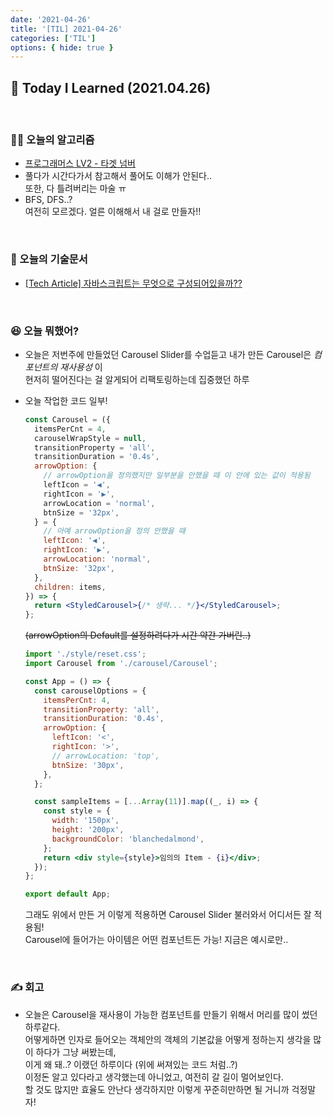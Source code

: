```yaml
---
date: '2021-04-26'
title: '[TIL] 2021-04-26'
categories: ['TIL']
options: { hide: true }
---
```


## 🚀 Today I Learned (2021.04.26)

<br/>

### **👨‍💻 오늘의 알고리즘**

- [프로그래머스 LV2 - 타겟 넘버](https://programmers.co.kr/learn/courses/30/lessons/43165)
- 풀다가 시간다가서 참고해서 풀어도 이해가 안된다..  
   또한, 다 틀려버리는 마술 ㅠ
- BFS, DFS..?  
   여전히 모르겠다. 얼른 이해해서 내 걸로 만들자!!

<br/>

### **📑 오늘의 기술문서**

- [[Tech Article] 자바스크립트는 무엇으로 구성되어있을까??](https://17-sss.github.io/2021-04-26-[기술문서_정리]_자바스크립트는_무엇으로_구성되어있을까)

<br/>

### **😆 오늘 뭐했어?**

- 오늘은 저번주에 만들었던 Carousel Slider를 수업듣고 내가 만든 Carousel은 _컴포넌트의 재사용성_ 이  
  현저히 떨어진다는 걸 알게되어 리팩토링하는데 집중했던 하루
- 오늘 작업한 코드 일부!

  ```jsx
  const Carousel = ({
    itemsPerCnt = 4,
    carouselWrapStyle = null,
    transitionProperty = 'all',
    transitionDuration = '0.4s',
    arrowOption: {
      // arrowOption을 정의했지만 일부분을 안했을 때 이 안에 있는 값이 적용됨
      leftIcon = '◀',
      rightIcon = '▶',
      arrowLocation = 'normal',
      btnSize = '32px',
    } = {
      // 아예 arrowOption을 정의 안했을 때
      leftIcon: '◀',
      rightIcon: '▶',
      arrowLocation: 'normal',
      btnSize: '32px',
    },
    children: items,
  }) => {
    return <StyledCarousel>{/* 생략... */}</StyledCarousel>;
  };
  ```

  ~~(arrowOption의 Default를 설정하려다가 시간 약간 가버린..)~~

  ```jsx
  import './style/reset.css';
  import Carousel from './carousel/Carousel';

  const App = () => {
    const carouselOptions = {
      itemsPerCnt: 4,
      transitionProperty: 'all',
      transitionDuration: '0.4s',
      arrowOption: {
        leftIcon: '<',
        rightIcon: '>',
        // arrowLocation: 'top',
        btnSize: '30px',
      },
    };

    const sampleItems = [...Array(11)].map((_, i) => {
      const style = {
        width: '150px',
        height: '200px',
        backgroundColor: 'blanchedalmond',
      };
      return <div style={style}>임의의 Item - {i}</div>;
    });
  };

  export default App;
  ```

  그래도 위에서 만든 거 이렇게 적용하면 Carousel Slider 불러와서 어디서든 잘 적용됨!  
  Carousel에 들어가는 아이템은 어떤 컴포넌트든 가능! 지금은 예시로만..

<br/>

### **✍️ 회고**

- 오늘은 Carousel을 재사용이 가능한 컴포넌트를 만들기 위해서 머리를 많이 썼던 하루같다.  
  어떻게하면 인자로 들어오는 객체안의 객체의 기본값을 어떻게 정하는지 생각을 많이 하다가 그냥 써봤는데,  
  이게 왜 돼..? 이랬던 하루이다 (위에 써져있는 코드 처럼..?)  
  이정돈 알고 있다라고 생각했는데 아니었고, 여전히 갈 길이 멀어보인다.  
  할 것도 많지만 효율도 안난다 생각하지만 이렇게 꾸준히만하면 될 거니까 걱정말자!
